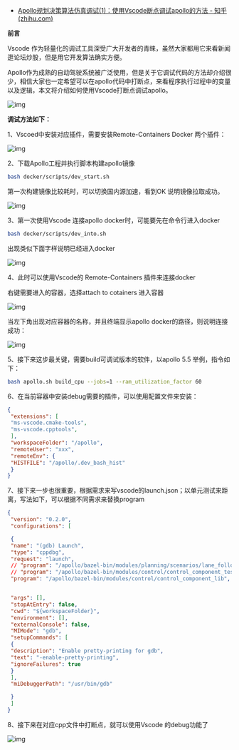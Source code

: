 - [Apollo规划决策算法仿真调试(1)：使用Vscode断点调试apollo的方法 - 知乎 (zhihu.com)](https://zhuanlan.zhihu.com/p/506275430)

**前言**

Vscode 作为轻量化的调试工具深受广大开发者的青睐，虽然大家都用它来看新闻逛论坛炒股，但是用它开发算法确实方便。

Apollo作为成熟的自动驾驶系统被广泛使用，但是关于它调试代码的方法却介绍很少，相信大家也一定希望可以在apollo代码中打断点，来看程序执行过程中的变量以及逻辑，本文将介绍如何使用Vscode打断点调试apollo。

![img](https://pic4.zhimg.com/80/v2-228f011cfd368489a3317af82e71630b_720w.jpg)

**调试方法如下：**

1、Vscoed中安装对应插件，需要安装Remote-Containers Docker 两个插件：

![img](https://pic1.zhimg.com/80/v2-574555b98d9d1d463db46eebcd1d81cc_720w.jpg)

2、下载Apollo工程并执行脚本构建apollo镜像

```bash
bash docker/scripts/dev_start.sh
```

第一次构建镜像比较耗时，可以切换国内源加速，看到OK 说明镜像拉取成功。

![img](https://pic1.zhimg.com/80/v2-13686e56ae01b3334ec8847499f98018_720w.png)

3、第一次使用Vscode 连接apollo docker时，可能要先在命令行进入docker

```bash
bash docker/scripts/dev_into.sh
```

出现类似下面字样说明已经进入docker

![img](https://pic4.zhimg.com/80/v2-bfb6775a4573e2c63c1beaa6b23c68ab_720w.png)

4、此时可以使用Vscode的 Remote-Containers 插件来连接docker

右键需要进入的容器，选择attach to cotainers 进入容器

![img](https://pic3.zhimg.com/80/v2-bc6f9462ba68ef55a247068b81bbc40a_720w.jpg)

当左下角出现对应容器的名称，并且终端显示apollo docker的路径，则说明连接成功：

![img](https://pic3.zhimg.com/80/v2-4f3ab3b19f6d0a0c70fe38fc84d6f3ee_720w.jpg)

5、接下来这步最关键，需要build可调试版本的软件，以apollo 5.5 举例，指令如下：

```bash
bash apollo.sh build_cpu --jobs=1 --ram_utilization_factor 60
```

6、在当前容器中安装debug需要的插件，可以使用配置文件来安装：

```json
{
 "extensions": [
 "ms-vscode.cmake-tools",
 "ms-vscode.cpptools",
 ],
 "workspaceFolder": "/apollo",
 "remoteUser": "xxx",
 "remoteEnv": {
 "HISTFILE": "/apollo/.dev_bash_hist"
 }
}
```

7、接下来一步也很重要，根据需求来写vscode的launch.json；以单元测试来距离，写法如下，可以根据不同需求来替换program

```json
{
 "version": "0.2.0",
 "configurations": [

 {
 "name": "(gdb) Launch",
 "type": "cppdbg",
 "request": "launch",
 // "program": "/apollo/bazel-bin/modules/planning/scenarios/lane_follow/lane_follow_scenario_test",
 // "program": "/apollo/bazel-bin/modules/control/control_component_test",
 "program": "/apollo/bazel-bin/modules/control/control_component_lib",


 "args": [],
 "stopAtEntry": false,
 "cwd": "${workspaceFolder}",
 "environment": [],
 "externalConsole": false,
 "MIMode": "gdb",
 "setupCommands": [
 {
 "description": "Enable pretty-printing for gdb",
 "text": "-enable-pretty-printing",
 "ignoreFailures": true
 }
 ],
 "miDebuggerPath": "/usr/bin/gdb"

 }
 ]
}
```

8、接下来在对应cpp文件中打断点，就可以使用Vscode 的debug功能了

![img](https://pic3.zhimg.com/80/v2-9b98b2641d7d39ea9938ed9d73763f8e_720w.jpg)